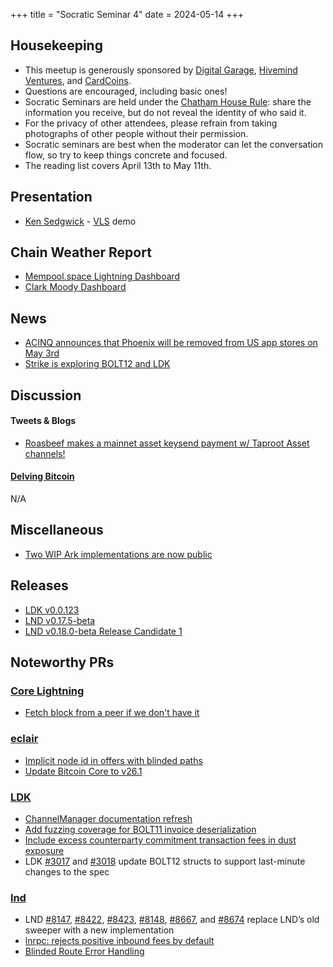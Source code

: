 +++
title = "Socratic Seminar 4"
date = 2024-05-14
+++

Housekeeping
------------

- This meetup is generously sponsored by [Digital Garage](https://dg717.com/), [Hivemind Ventures](https://hivemind.vc), and [CardCoins](https://cardcoins.co).
- Questions are encouraged, including basic ones!
- Socratic Seminars are held under the [Chatham House Rule](https://www.chathamhouse.org/about-us/chatham-house-rule): share the information you receive, but do not reveal the identity of who said it.
- For the privacy of other attendees, please refrain from taking photographs of other people without their permission.
- Socratic seminars are best when the moderator can let the conversation flow, so try to keep things concrete and focused.
- The reading list covers April 13th to May 11th.


Presentation
------------
 - [Ken Sedgwick](https://twitter.com/ksedgwic) - [VLS](https://vls.tech/) demo


Chain Weather Report
--------------------

- [Mempool.space Lightning Dashboard](https://mempool.space/lightning)
- [Clark Moody Dashboard](https://bitcoin.clarkmoody.com/dashboard/)


News
----

- [ACINQ announces that Phoenix will be removed from US app stores on May 3rd](https://twitter.com/PhoenixWallet/status/1783878658014249027)
- [Strike is exploring BOLT12 and LDK](https://github.com/LN-Zap/bolt12-playground)


Discussion
----------

#### Tweets & Blogs

- [Roasbeef makes a mainnet asset keysend payment w/ Taproot Asset channels!](https://twitter.com/roasbeef/status/1786043468164337951)

#### [Delving Bitcoin](https://delvingbitcoin.org/)

N/A


Miscellaneous
-------------

- [Two WIP Ark implementations are now public](https://github.com/ark-network)


Releases
--------

- [LDK v0.0.123](https://github.com/lightningdevkit/rust-lightning/releases/tag/v0.0.123)
- [LND v0.17.5-beta](https://github.com/lightningnetwork/lnd/releases/tag/v0.17.5-beta)
- [LND v0.18.0-beta Release Candidate 1](https://github.com/lightningnetwork/lnd/discussions/8709)


Noteworthy PRs
--------------

### [Core Lightning](https://github.com/ElementsProject/lightning)
- [Fetch block from a peer if we don't have it](https://github.com/ElementsProject/lightning/pull/7240)

### [eclair](https://github.com/ACINQ/eclair/)
- [Implicit node id in offers with blinded paths](https://github.com/ACINQ/eclair/pull/2852)
- [Update Bitcoin Core to v26.1](https://github.com/ACINQ/eclair/pull/2851)

### [LDK](https://github.com/lightningdevkit/rust-lightning)
- [ChannelManager documentation refresh](https://github.com/lightningdevkit/rust-lightning/pull/2704)
- [Add fuzzing coverage for BOLT11 invoice deserialization](https://github.com/lightningdevkit/rust-lightning/pull/3054)
- [Include excess counterparty commitment transaction fees in dust exposure](https://github.com/lightningdevkit/rust-lightning/pull/3045)
- LDK [#3017](https://github.com/lightningdevkit/rust-lightning/pull/3017) and [#3018](https://github.com/lightningdevkit/rust-lightning/pull/3018) update BOLT12 structs to support last-minute changes to the spec

### [lnd](https://github.com/lightningnetwork/lnd)
- LND [#8147](https://github.com/lightningnetwork/lnd/pull/8147), [#8422](https://github.com/lightningnetwork/lnd/pull/8422), [#8423](https://github.com/lightningnetwork/lnd/pull/8423), [#8148](https://github.com/lightningnetwork/lnd/pull/8148), [#8667](https://github.com/lightningnetwork/lnd/pull/8667), and [#8674](https://github.com/lightningnetwork/lnd/pull/8674) replace LND’s old sweeper with a new implementation
- [lnrpc: rejects positive inbound fees by default](https://github.com/lightningnetwork/lnd/pull/8627)
- [Blinded Route Error Handling](https://github.com/lightningnetwork/lnd/pull/8485)